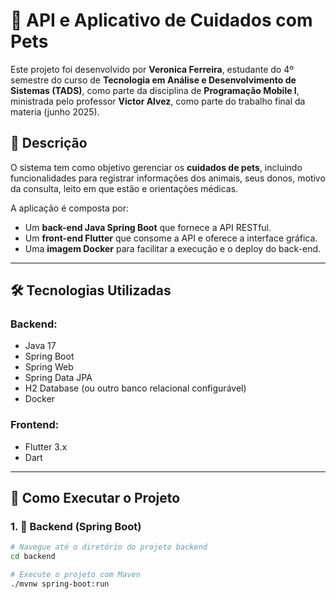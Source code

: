 # 🐾 API e Aplicativo de Cuidados com Pets

Este projeto foi desenvolvido por **Veronica Ferreira**, estudante do 4º semestre do curso de **Tecnologia em Análise e Desenvolvimento de Sistemas (TADS)**, como parte da disciplina de **Programação Mobile I**, ministrada pelo professor **Victor Alvez**, como parte do trabalho final da materia (junho 2025).

## 📱 Descrição

O sistema tem como objetivo gerenciar os **cuidados de pets**, incluindo funcionalidades para registrar informações dos animais, seus donos, motivo da consulta, leito em que estão e orientações médicas.

A aplicação é composta por:
- Um **back-end Java Spring Boot** que fornece a API RESTful.
- Um **front-end Flutter** que consome a API e oferece a interface gráfica.
- Uma **imagem Docker** para facilitar a execução e o deploy do back-end.

---

## 🛠️ Tecnologias Utilizadas

### Backend:
- Java 17
- Spring Boot
- Spring Web
- Spring Data JPA
- H2 Database (ou outro banco relacional configurável)
- Docker

### Frontend:
- Flutter 3.x
- Dart

---

## 🚀 Como Executar o Projeto

### 1. 🐘 Backend (Spring Boot)

```bash
# Navegue até o diretório do projeto backend
cd backend

# Execute o projeto com Maven
./mvnw spring-boot:run
